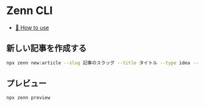 # Zenn CLI

* [📘 How to use](https://zenn.dev/zenn/articles/zenn-cli-guide)

## 新しい記事を作成する

```bash
npx zenn new:article --slug 記事のスラッグ --title タイトル --type idea --emoji ✨
```

## プレビュー
    
```bash 
npx zenn preview
```